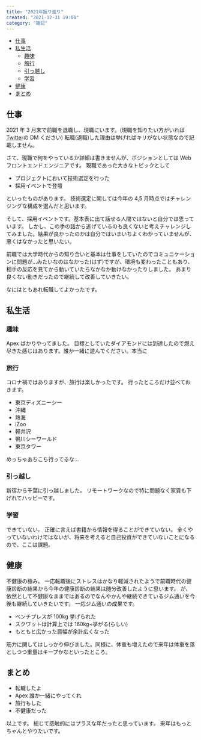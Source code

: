 ```yaml
---
title: "2021年振り返り"
created: "2021-12-31 19:00"
category: "雑記"
---
```


<!-- TODO: はじめの言葉 -->

<!-- TOC -->

- [仕事](#仕事)
- [私生活](#私生活)
  - [趣味](#趣味)
  - [旅行](#旅行)
  - [引っ越し](#引っ越し)
  - [学習](#学習)
- [健康](#健康)
- [まとめ](#まとめ)

<!-- /TOC -->

## 仕事

2021 年 3 月末で前職を退職し、現職にいます。(現職を知りたい方がいれば[Twitter](https://twitter.com/mt_coff)の DM ください)
転職(退職)した理由は挙げればキリがない状態なので記載しません。

さて、現職で何をやっているか詳細は書きませんが、ポジションとしては Web フロントエンドエンジニアです。
現職であった大きなトピックとして

- プロジェクトにおいて技術選定を行った
- 採用イベントで登壇

といったものがあります。
技術選定に関しては今年の 4,5 月時点ではチャレンジングな構成を選んだと思います。

そして、採用イベントです。基本表に出て話せる人間ではないと自分では思っています。
しかし、この手の話から逃げているのも良くないと考えチャレンジしてみました。結果が良かったのかは自分ではいまいちよくわかっていませんが、悪くはなかったと思いたい。

前職では大学時代からの知り合いと基本は仕事をしていたのでコミュニケーションに問題が...みたいなのはなかった(はず)ですが、環境も変わったこともあり、相手の反応を見てから動いていたらなかなか動けなかったりしました。
あまり良くない動きだったので継続して改善していきたい。

なにはともあれ転職してよかったです。

## 私生活

### 趣味

Apex ばかりやってました。
目標としていたダイアモンドには到達したので燃え尽きた感じはあります。誰か一緒に遊んでください。本当に

### 旅行

コロナ禍ではありますが、旅行は楽しかったです。
行ったところだけ並べておきます。

- 東京ディズニーシー
- 沖縄
- 熱海
- iZoo
- 軽井沢
- 鴨川シーワールド
- 東京タワー

めっちゃあちこち行ってるな...

### 引っ越し

新宿から千葉に引っ越しました。
リモートワークなので特に問題なく家賃も下げれてハッピーです。

### 学習

できていない。
正確に言えば書籍から情報を得ることができていない。
全くやっていないわけではないが、将来を考えると自己投資ができていないことになるので、ここは課題。

## 健康

不健康の極み。
一応転職後にストレスはかなり軽減されたようで前職時代の健康診断の結果から今年の健康診断の結果は随分改善したように思います。
が、依然として不健康なままではあるのでなんやかんや継続できているジム通いを今後も継続していきたいです。
一応ジム通いの成果です。

- ベンチプレスが 100kg 挙げられた
- スクワットは計算上では 160kg~挙がる(らしい)
- もともと広かった肩幅が余計広くなった

筋力に関してはしっかり伸びました。同様に、体重も増えたので来年は体重を落としつつ重量はキープかなといったところ。

## まとめ

- 転職したよ
- Apex 誰か一緒にやってくれ
- 旅行もした
- 不健康だった

以上です。
総じて感触的にはプラスな年だったと思っています。
来年はもっとちゃんとやりたいです。
